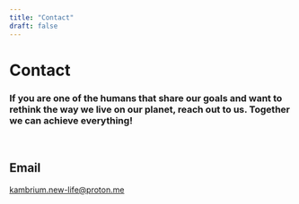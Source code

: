 ```yaml
---
title: "Contact"
draft: false
---
```


# Contact

### If you are one of the humans that share our goals and want to rethink the way we live on our planet, reach out to us. Together we can achieve everything!

<br>

## Email

kambrium.new-life@proton.me

